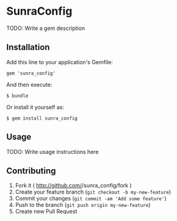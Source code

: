 # SunraConfig

TODO: Write a gem description

## Installation

Add this line to your application's Gemfile:

    gem 'sunra_config'

And then execute:

    $ bundle

Or install it yourself as:

    $ gem install sunra_config

## Usage

TODO: Write usage instructions here


## Contributing

1. Fork it ( http://github.com/<my-github-username>/sunra_config/fork )
2. Create your feature branch (`git checkout -b my-new-feature`)
3. Commit your changes (`git commit -am 'Add some feature'`)
4. Push to the branch (`git push origin my-new-feature`)
5. Create new Pull Request
